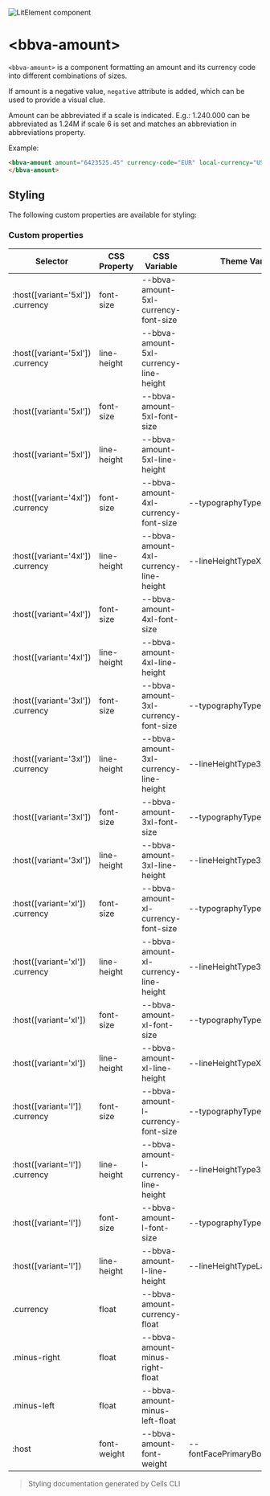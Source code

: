 ![LitElement component](https://img.shields.io/badge/litElement-component-blue.svg)

# \<bbva-amount>

`<bbva-amount>` is a component formatting an amount and its currency code into different combinations of sizes.

If amount is a negative value, `negative` attribute is added, which can be used to provide a visual clue.

Amount can be abbreviated if a scale is indicated. E.g.: 1.240.000 can be abbreviated as 1.24M if scale 6 is set and matches an abbreviation in abbreviations property.

Example:

```html
<bbva-amount amount="6423525.45" currency-code="EUR" local-currency="USD" language="en">
</bbva-amount>
```

## Styling

The following custom properties are available for styling:

### Custom properties

| Selector                         | CSS Property | CSS Variable                           | Theme Variable                  | Foundations/Fallback                        |
| -------------------------------- | ------------ | -------------------------------------- | ------------------------------- | ------------------------------------------- |
| :host([variant='5xl']) .currency | font-size    | --bbva-amount-5xl-currency-font-size   |                                 | 1.75rem                                     |
| :host([variant='5xl']) .currency | line-height  | --bbva-amount-5xl-currency-line-height |                                 | 2rem                                        |
| :host([variant='5xl'])           | font-size    | --bbva-amount-5xl-font-size            |                                 | 3rem                                        |
| :host([variant='5xl'])           | line-height  | --bbva-amount-5xl-line-height          |                                 | 3rem                                        |
| :host([variant='4xl']) .currency | font-size    | --bbva-amount-4xl-currency-font-size   | --typographyTypeXLarge          | foundations.typography.typeXLarge           |
| :host([variant='4xl']) .currency | line-height  | --bbva-amount-4xl-currency-line-height | --lineHeightTypeXLarge          | foundations.lineHeight.typeXLarge           |
| :host([variant='4xl'])           | font-size    | --bbva-amount-4xl-font-size            |                                 | 2rem                                        |
| :host([variant='4xl'])           | line-height  | --bbva-amount-4xl-line-height          |                                 | 2rem                                        |
| :host([variant='3xl']) .currency | font-size    | --bbva-amount-3xl-currency-font-size   | --typographyType3XSmall         | foundations.typography.type3XSmall          |
| :host([variant='3xl']) .currency | line-height  | --bbva-amount-3xl-currency-line-height | --lineHeightType3XSmall         | foundations.lineHeight.type3XSmall          |
| :host([variant='3xl'])           | font-size    | --bbva-amount-3xl-font-size            | --typographyType3XLarge         | foundations.typography.type3XLarge          |
| :host([variant='3xl'])           | line-height  | --bbva-amount-3xl-line-height          | --lineHeightType3XLarge         | foundations.lineHeight.type3XLarge          |
| :host([variant='xl']) .currency  | font-size    | --bbva-amount-xl-currency-font-size    | --typographyType3XSmall         | foundations.typography.type3XSmall          |
| :host([variant='xl']) .currency  | line-height  | --bbva-amount-xl-currency-line-height  | --lineHeightType3XSmall         | foundations.lineHeight.type3XSmall          |
| :host([variant='xl'])            | font-size    | --bbva-amount-xl-font-size             | --typographyTypeXLarge          | foundations.typography.typeXLarge           |
| :host([variant='xl'])            | line-height  | --bbva-amount-xl-line-height           | --lineHeightTypeXLarge          | foundations.lineHeight.typeXLarge           |
| :host([variant='l']) .currency   | font-size    | --bbva-amount-l-currency-font-size     | --typographyType3XSmall         | foundations.typography.type3XSmall          |
| :host([variant='l']) .currency   | line-height  | --bbva-amount-l-currency-line-height   | --lineHeightType3XSmall         | foundations.lineHeight.type3XSmall          |
| :host([variant='l'])             | font-size    | --bbva-amount-l-font-size              | --typographyTypeLarge           | foundations.typography.typeLarge            |
| :host([variant='l'])             | line-height  | --bbva-amount-l-line-height            | --lineHeightTypeLarge           | foundations.lineHeight.typeLarge            |
| .currency                        | float        | --bbva-amount-currency-float           |                                 | none                                        |
| .minus-right                     | float        | --bbva-amount-minus-right-float        |                                 | none                                        |
| .minus-left                      | float        | --bbva-amount-minus-left-float         |                                 | none                                        |
| :host                            | font-weight  | --bbva-amount-font-weight              | --fontFacePrimaryBookFontWeight | foundations.fontFacePrimary.book.fontWeight |

> Styling documentation generated by Cells CLI
